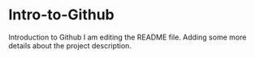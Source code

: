 # Intro-to-Github
Introduction to Github
I am editing the README file. Adding some more details about the project description.

